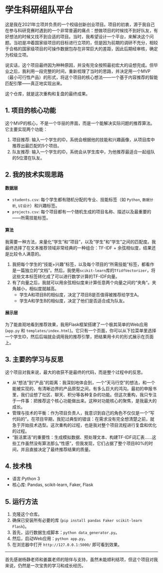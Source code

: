 # 学生科研组队平台

这是我在2021年立项并负责的一个校级创新创业项目。项目的初衷，源于我自己在参与科研竞赛时遇到的一个非常普遍的痛点：想做项目的时候找不到好队友，有好想法的时候又找不到合适的项目。当时，我希望设计一个平台，来解决这个问题。当初是冲着国家级项目的目标进行立项的，但是因为前期的调研不充分，相较于合格的国家级项目的可操作数据包存在非常巨大的差距，因此后期经审核，确定为校级立项。

说实话，这个项目最终因为种种原因，并没有完全按照最初宏大的设想完成。但毕业之后，我利用一段完整的时间，重新梳理了当时的思路，并决定用一个MVP（最小可行性产品）的形式，将这个项目的核心想法——一个基于内容推荐的智能匹配引擎——真正地实现出来。

这个仓库，就是这次重构和复盘的最终成果。

## 1. 项目的核心功能

这个MVP的核心，不是一个华丽的界面，而是一个能解决实际问题的推荐算法。它主要实现两个功能：

1.  项目推荐: 输入一个学生的ID，系统会根据他的技能和兴趣画像，从项目库中推荐出最匹配的5个项目。
2.  队友推荐: 输入一个学生的ID，系统会从学生库中，为他推荐最适合一起组队的5位潜在队友。

## 2. 我的技术实现思路

#### 数据层

*   `students.csv`: 每个学生都有随机分配的专业、技能标签（如 `Python`, `数据分析`, `UI设计`）和兴趣标签。
*   `projects.csv`: 每个项目都有一个随机生成的项目名称、描述以及最重要的——所需技能标签。

#### 算法
我需要一种方法，来量化“学生”和“项目”，以及“学生”和“学生”之间的匹配度。我最终选择了在文本推荐领域非常经典的一种组合：TF-IDF + 余弦相似度，结果还是比较令人满意的。

1. 我把每个学生的“技能+兴趣”标签，以及每个项目的“所需技能”标签，都看作是一篇独立的“文档”。然后，我使用`scikit-learn`库的`TfidfVectorizer`，将这些文本标签转化成了可以进行数学计算的TF-IDF向量。
2. 有了向量之后，我就可以用余弦相似度来计算任意两个向量之间的“夹角”。夹角越小，相似度就越高。
    *   学生A和项目B的相似度，决定了项目B是否值得被推荐给学生A。
    *   学生A和学生B的相似度，决定了他们是否适合成为队友。

#### 展示层
为了能直观地看到推荐效果，我用Flask框架搭建了一个极其简单的Web应用 (`app.py` 和 `templates/index.html`)。它只有一个页面，你可以从下拉菜单里选择一个学生ID，然后后端就会调用我的推荐引擎，把结果用卡片的形式展示在页面上。

## 3. 主要的学习与反思

这个项目对我来说，最大的收获不是最终的代码，而是整个过程中的反思。

*   从“想法”到“产品”的距离：我深刻地体会到，一个“天马行空”的想法，和一个能被实现的、有清晰边界的产品原型之间，有多么巨大的鸿沟。最初的申报书里，我们设想了社区、聊天、积分等各种复杂的功能。但这次重构，我只专注于一件事：把推荐这个核心功能做出来。这种对功能核心的聚焦，是我最大的成长。
*   管理与技术的平衡：作为项目负责人，我意识到自己的角色不仅仅是一个“写代码的”。在项目早期，我犯过典型的错误：在需求没有完全想清楚之前，就急于开始技术选型。这次重构的过程，也是我对整个项目流程进行复盘和优化的过程。
*   “脏活累活”的重要性：生成模拟数据、预处理文本、构建TF-IDF词汇表……这些工作虽然没有算法那么“性感”，但我发现，它们占据了整个项目80%的时间，并且直接决定了最终推荐结果的质量。

## 4. 技术栈

*   语言:Python 3
*   核心库: Pandas, scikit-learn, Faker, Flask

## 5. 运行方法

1.  克隆这个仓库。
2.  确保已安装所有必要的库 (`pip install pandas Faker scikit-learn Flask`)。
3.  首先，运行数据生成脚本：`python data_generator.py`。
4.  然后，启动Web应用：`python app.py`。
5.  在浏览器中打开 `http://127.0.0.1:5000/` 即可看到效果。

---
首先感谢杨静老师和姜赢老师的陪伴与支持，虽然未能顺利结项，但这个项目对我来说，仍然是一次宝贵的学习和成长经历。